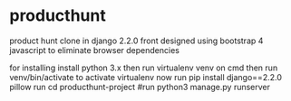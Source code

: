 # producthunt


product hunt clone in django 2.2.0 
front designed using bootstrap 4
javascript to eliminate browser dependencies


for installing install python 3.x
then run virtualenv venv on cmd
then run venv/bin/activate to activate virtualenv
now run pip install django==2.2.0 pillow
run cd producthunt-project 
#run python3 manage.py runserver
